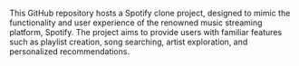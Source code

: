 This GitHub repository hosts a Spotify clone project, designed to mimic the functionality and user experience of the renowned music streaming platform, Spotify. The project aims to provide users with familiar features such as playlist creation, song searching, artist exploration, and personalized recommendations.
